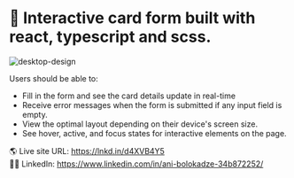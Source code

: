 # 🎉 Interactive card form built with react, typescript and scss.

![desktop-design](https://user-images.githubusercontent.com/89190087/212184758-f4dd3bf5-af4d-4dea-9196-37064fd9da61.jpg)

Users should be able to:
- Fill in the form and see the card details update in real-time
- Receive error messages when the form is submitted if any input field is empty.
- View the optimal layout depending on their device's screen size.
- See hover, active, and focus states for interactive elements on the page.



🌎 Live site URL: https://lnkd.in/d4XVB4Y5 <br>
👩‍💻 LinkedIn: https://www.linkedin.com/in/ani-bolokadze-34b872252/
